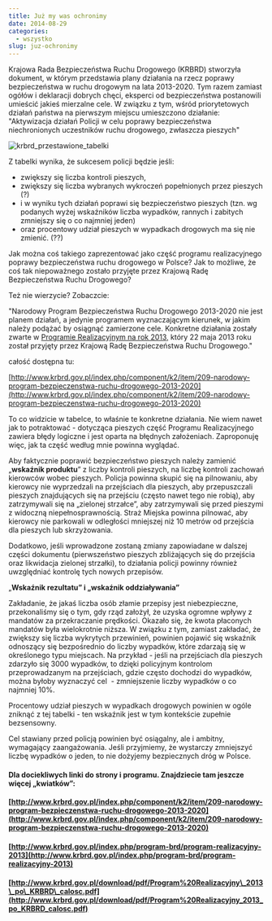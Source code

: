 ```yaml
---
title: Już my was ochronimy
date: 2014-08-29
categories:
  - wszystko
slug: juz-ochronimy
---
```


Krajowa Rada Bezpieczeństwa Ruchu Drogowego (KRBRD) stworzyła dokument, w którym przedstawia plany działania na rzecz poprawy bezpieczeństwa w ruchu drogowym na lata 2013-2020. Tym razem zamiast ogółów i deklaracji dobrych chęci, eksperci od bezpieczeństwa postanowili umieścić jakieś mierzalne cele. W związku z tym, wśród priorytetowych działań państwa na pierwszym miejscu umieszczono działanie: "Aktywizacja działań Policji w celu poprawy bezpieczeństwa niechronionych uczestników ruchu drogowego, zwłaszcza pieszych"

![krbrd_przestawione_tabelki](https://strefapiesza.files.wordpress.com/2019/03/krbrd_przestawione_tabelki.png)

Z tabelki wynika, że sukcesem policji będzie jeśli:

- zwiększy się liczba kontroli pieszych,
- zwiększy się liczba wybranych wykroczeń popełnionych przez pieszych (?)
- i w wyniku tych działań poprawi się bezpieczeństwo pieszych (tzn. wg podanych wyżej wskaźników liczba wypadków, rannych i zabitych zmniejszy się o co najmniej jeden)
- oraz procentowy udział pieszych w wypadkach drogowych ma się nie zmienić. (??)

Jak można coś takiego zaprezentować jako część programu realizacyjnego poprawy bezpieczeństwa ruchu drogowego w Polsce? Jak to możliwe, że coś tak niepoważnego zostało przyjęte przez Krajową Radę Bezpieczeństwa Ruchu Drogowego?

Też nie wierzycie? Zobaczcie:

"Narodowy Program Bezpieczeństwa Ruchu Drogowego 2013-2020 nie jest planem działań, a jedynie programem wyznaczającym kierunek, w jakim należy podążać by osiągnąć zamierzone cele. Konkretne działania zostały zwarte w [Programie Realizacyjnym na rok 2013,](http://www.krbrd.gov.pl/download/pdf/Program%20Realizacyjny_2013_po_KRBRD_calosc.pdf) który 22 maja 2013 roku został przyjęty przez Krajową Radę Bezpieczeństwa Ruchu Drogowego."

całość dostępna tu:

[http://www.krbrd.gov.pl/index.php/component/k2/item/209-narodowy-program-bezpieczenstwa-ruchu-drogowego-2013-2020](http://www.krbrd.gov.pl/index.php/component/k2/item/209-narodowy-program-bezpieczenstwa-ruchu-drogowego-2013-2020)

To co widzicie w tabelce, to właśnie te konkretne działania. Nie wiem nawet jak to potraktować - dotycząca pieszych część Programu Realizacyjnego zawiera błędy logiczne i jest oparta na błędnych założeniach. Zaproponuję więc, jak ta część według mnie powinna wyglądać.

Aby faktycznie poprawić bezpieczeństwo pieszych należy zamienić „**wskaźnik produktu**” z liczby kontroli pieszych, na liczbę kontroli zachowań kierowców wobec pieszych. Policja powinna skupić się na pilnowaniu, aby kierowcy nie wyprzedzali na przejściach dla pieszych, aby przepuszczali pieszych znajdujących się na przejściu (często nawet tego nie robią), aby zatrzymywali się na „zielonej strzałce”, aby zatrzymywali się przed pieszymi z widoczną niepełnosprawnością. Straż Miejska powinna pilnować, aby kierowcy nie parkowali w odległości mniejszej niż 10 metrów od przejścia dla pieszych lub skrzyżowania.

Dodatkowo, jeśli wprowadzone zostaną zmiany zapowiadane w dalszej części dokumentu (pierwszeństwo pieszych zbliżających się do przejścia oraz likwidacja zielonej strzałki), to działania policji powinny również uwzględniać kontrolę tych nowych przepisów.

„**Wskaźnik rezultatu” i „wskaźnik oddziaływania”**

Zakładanie, że jakaś liczba osób złamie przepisy jest niebezpieczne, przekonaliśmy się o tym, gdy rząd założył, że uzyska ogromne wpływy z mandatów za przekraczanie prędkości. Okazało się, że kwota płaconych mandatów była wielokrotnie niższa. W związku z tym, zamiast zakładać, że zwiększy się liczba wykrytych przewinień, powinien pojawić się wskaźnik odnoszący się bezpośrednio do liczby wypadków, które zdarzają się w określonego typu miejscach. Na przykład - jeśli na przejściach dla pieszych zdarzyło się 3000 wypadków, to dzięki policyjnym kontrolom przeprowadzanym na przejściach, gdzie często dochodzi do wypadków, można byłoby wyznaczyć cel  - zmniejszenie liczby wypadków o co najmniej 10%.

Procentowy udział pieszych w wypadkach drogowych powinien w ogóle zniknąć z tej tabelki - ten wskaźnik jest w tym kontekście zupełnie bezsensowny.

Cel stawiany przed policją powinien być osiągalny, ale i ambitny, wymagający zaangażowania. Jeśli przyjmiemy, że wystarczy zmniejszyć liczbę wypadków o jeden, to nie dożyjemy bezpiecznych dróg w Polsce.

#### Dla dociekliwych linki do strony i programu. Znajdziecie tam jeszcze więcej „kwiatków”:

#### [http://www.krbrd.gov.pl/index.php/component/k2/item/209-narodowy-program-bezpieczenstwa-ruchu-drogowego-2013-2020](http://www.krbrd.gov.pl/index.php/component/k2/item/209-narodowy-program-bezpieczenstwa-ruchu-drogowego-2013-2020)

#### [http://www.krbrd.gov.pl/index.php/program-brd/program-realizacyjny-2013](http://www.krbrd.gov.pl/index.php/program-brd/program-realizacyjny-2013)

#### [http://www.krbrd.gov.pl/download/pdf/Program%20Realizacyjny\_2013\_po\_KRBRD\_calosc.pdf](http://www.krbrd.gov.pl/download/pdf/Program%20Realizacyjny_2013_po_KRBRD_calosc.pdf)
